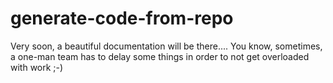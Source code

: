 
# generate-code-from-repo

Very soon, a beautiful documentation will be there....
You know, sometimes, a one-man team has to delay some things in order to not get overloaded with work ;-)